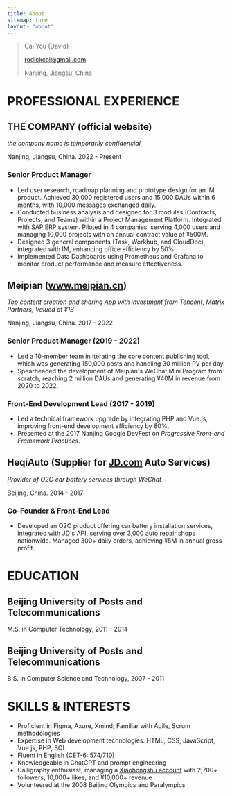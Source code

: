 ```yaml
---
title: About
sitemap: ture
layout: "about"
---
```


> Cai You (David)
> 
> <a href="mailto:rodickcai@gmail.com">rodickcai@gmail.com</a>
>
>Nanjing, Jiangsu, China

# PROFESSIONAL EXPERIENCE

## THE COMPANY (official website)

*the company name is temporarily confidencial*

Nanjing, Jiangsu, China. 2022 - Present

### Senior Product Manager

- Led user research, roadmap planning and prototype design for an IM product. Achieved 30,000 registered users and 15,000 DAUs within 6 months, with 10,000 messages exchanged daily.
- Conducted business analysis and designed for 3 modules (Contracts, Projects, and Teams) within a Project Management Platform. Integrated with SAP ERP system. Piloted in 4 companies, serving 4,000 users and managing 10,000 projects with an annual contract value of ¥500M.
- Designed 3 general components (Task, Workhub, and CloudDoc), integrated with IM, enhancing office efficiency by 50%.
- Implemented Data Dashboards using Prometheus and Grafana to monitor product performance and measure effectiveness.
  
## Meipian (<a href="https://www.meipian.cn">www.meipian.cn</a>)
            
*Top content creation and sharing App with investment from Tencent, Matrix Partners; Valued at ¥1B*
        
Nanjing, Jiangsu, China. 2017 - 2022
    
### Senior Product Manager (2019 - 2022)

- Led a 10-member team in iterating the core content publishing tool, which was generating 150,000 posts and handling 30 million PV per day.
- Spearheaded the development of Meipian's WeChat Mini Program from scratch, reaching 2 million DAUs and generating ¥40M in revenue from 2020 to 2022.
    
### Front-End Development Lead (2017 - 2019)

- Led a technical framework upgrade by integrating PHP and Vue.js, improving front-end development efficiency by 80%.
- Presented at the 2017 Nanjing Google DevFest on *Progressive Front-end Framework Practices*.
  
## HeqiAuto (Supplier for <a href="https://jd.com">JD.com</a> Auto Services)

*Provider of O2O car battery services through WeChat*

Beijing, China. 2014 - 2017
    
### Co-Founder & Front-End Lead
    
- Developed an O2O product offering car battery installation services, integrated with JD's API, serving over 3,000 auto repair shops nationwide. Managed 300+ daily orders, achieving ¥5M in annual gross profit.
    
# EDUCATION

## Beijing University of Posts and Telecommunications

M.S. in Computer Technology, 2011 - 2014
   
## Beijing University of Posts and Telecommunications

B.S. in Computer Science and Technology, 2007 - 2011
    
# SKILLS & INTERESTS

- Proficient in Figma, Axure, Xmind; Familiar with Agile, Scrum methodologies
- Expertise in Web development technologies: HTML, CSS, JavaScript, Vue.js, PHP, SQL
- Fluent in English (CET-6: 574/710)
- Knowledgeable in ChatGPT and prompt engineering
- Calligraphy enthusiast, managing a <a href="https://www.xiaohongshu.com/user/profile/5bef84825fd37d0001733d58">Xiaohongshu account</a> with 2,700+ followers, 10,000+ likes, and ¥10,000+ revenue
- Volunteered at the 2008 Beijing Olympics and Paralympics

